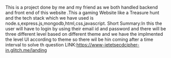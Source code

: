This is a project done by me and my friend as we both handled backend and front end of this website .This a gaming Website like a Treasure hunt and the tech stack which we have used is 
node.s,express.js,mongodb,html,css,javascript.
Short Summary:In this the user will have to login by using their email id and password and there will be three different level based on different theme and we have the implmented
the level UI according to theme so there wil be hin coming after a time interval to solve th question 
LINK:https://www-ietetsecdcipher-in.glitch.me/landing

